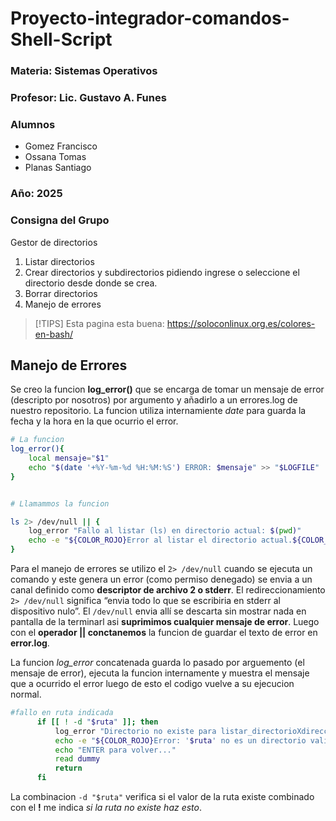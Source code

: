 # Proyecto-integrador-comandos-Shell-Script

### Materia:  Sistemas Operativos

### Profesor: Lic. Gustavo A. Funes 

### Alumnos 
- Gomez Francisco 
- Ossana Tomas
- Planas Santiago

### Año: 2025

### Consigna del Grupo
Gestor de directorios
1.  Listar directorios
2.  Crear directorios y subdirectorios pidiendo ingrese o seleccione el directorio desde donde se
crea.
3. Borrar directorios
4.  Manejo de errores

>[!TIPS] Esta pagina esta buena: https://soloconlinux.org.es/colores-en-bash/ 



## Manejo de Errores

Se creo la funcion __log_error()__ que se encarga de tomar un mensaje de error (descripto por nosotros) por argumento y añadirlo a un errores.log de nuestro repositorio. La funcion utiliza internamiente _date_ para guarda la fecha y la hora en la que ocurrio el error.

```bash
# La funcion 
log_error(){
    local mensaje="$1"
    echo "$(date '+%Y-%m-%d %H:%M:%S') ERROR: $mensaje" >> "$LOGFILE"
}


# Llamammos la funcion

ls 2> /dev/null || {
    log_error "Fallo al listar (ls) en directorio actual: $(pwd)"
    echo -e "${COLOR_ROJO}Error al listar el directorio actual.${COLOR_RESET}"
}
```
Para el manejo de errores se utilizo el `2> /dev/null` cuando se ejecuta un comando y este genera un error (como permiso denegado) se envia a un canal definido como __descriptor de archivo 2 o stderr__.
El redireccionamiento `2> /dev/null` significa “envia todo lo que se escribiria en stderr al dispositivo nulo”. El `/dev/null` envia allí se descarta sin mostrar nada en pantalla de la terminarl asi __suprimimos cualquier mensaje de error__. Luego con el __operador || conctanemos__ la funcion de guardar el texto de error en __error.log__.

La funcion *log_error* concatenada guarda lo pasado por arguemento (el mensaje de error), ejecuta la funcion internamente y muestra el mensaje que a ocurrido el error luego de esto el codigo vuelve a su ejecucion normal.   

```bash
#fallo en ruta indicada
      if [[ ! -d "$ruta" ]]; then
          log_error "Directorio no existe para listar_directorioXdireccion(): '$ruta'"  
          echo -e "${COLOR_ROJO}Error: '$ruta' no es un directorio valido."
          echo "ENTER para volver..." 
          read dummy
          return
      fi
```
La combinacion `-d "$ruta"` verifica si el valor de la ruta existe combinado con el __!__ me indica _si la ruta no existe haz esto_.

